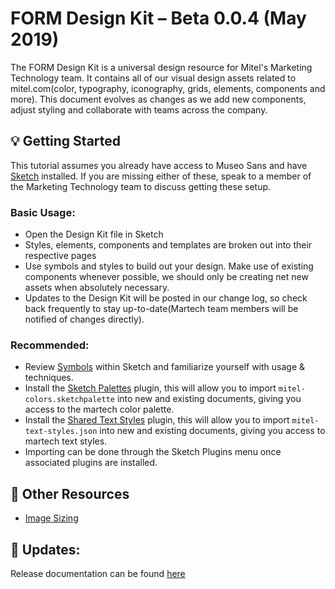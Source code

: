 # FORM Design Kit – Beta 0.0.4 (May 2019)

The FORM Design Kit is a universal design resource for Mitel's Marketing Technology team.  It contains all of our visual design assets related to mitel.com(color, typography, iconography, grids, elements, components and more).  This document evolves as changes as we add new components, adjust styling and collaborate with teams across the company.


## :bulb: Getting Started
This tutorial assumes you already have access to Museo Sans and have [Sketch](https://www.sketchapp.com/) installed.  If you are missing either of these, speak to a member of the Marketing Technology team to discuss getting these setup.

### Basic Usage:
* Open the Design Kit file in Sketch
* Styles, elements, components and templates are broken out into their respective pages
* Use symbols and styles to build out your design.  Make use of existing components whenever possible, we should only be creating net new assets when absolutely necessary.
* Updates to the Design Kit will be posted in our change log, so check back frequently to stay up-to-date(Martech team members will be notified of changes directly).

### Recommended:
* Review [Symbols](https://sketchapp.com/docs/symbols/) within Sketch and familiarize yourself with usage & techniques.
* Install the [Sketch Palettes](https://github.com/andrewfiorillo/sketch-palettes) plugin, this will allow you to import `mitel-colors.sketchpalette` into new and existing documents, giving you access to the martech color palette.
* Install the [Shared Text Styles](http://www.textstyl.es/) plugin, this will allow you to import `mitel-text-styles.json` into new and existing documents, giving you access to martech text styles.
* Importing can be done through the Sketch Plugins menu once associated plugins are installed.

## :blue_book: Other Resources
* [Image Sizing](https://github.com/Mitel-Martech/form-design-kit/wiki/Images-&-Appropriate-Sizing)


## :memo: Updates:
Release documentation can be found [here](https://github.com/Mitel-Martech/form-design-kit/wiki/Releases)
